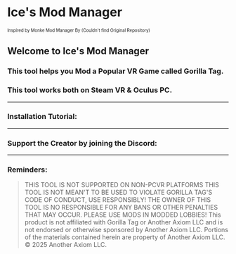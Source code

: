 # Ice's Mod Manager
<sup><sub>Inspired by Monke Mod Manager By (Couldn't find Original Repository)</sub></sup>

## Welcome to Ice's Mod Manager
### This tool helps you Mod a Popular VR Game called Gorilla Tag.
### This tool works both on Steam VR & Oculus PC.
------------------------------------------------------------------------------------------
### Installation Tutorial:

------------------------------------------------------------------------------------------
### Support the Creator by joining the Discord:

------------------------------------------------------------------------------------------
### Reminders:
> THIS TOOL IS NOT SUPPORTED ON NON-PCVR PLATFORMS
> THIS TOOL IS NOT MEAN'T TO BE USED TO VIOLATE GORILLA TAG'S CODE OF CONDUCT, USE RESPONSIBLY!
> THE OWNER OF THIS TOOL IS NO RESPONSIBLE FOR ANY BANS OR OTHER PENALTIES THAT MAY OCCUR. PLEASE USE MODS IN MODDED LOBBIES!
> This product is not affiliated with Gorilla Tag or Another Axiom LLC and is not endorsed or otherwise sponsored by Another Axiom LLC. Portions of the materials contained herein are property of Another Axiom LLC. © 2025 Another Axiom LLC.
